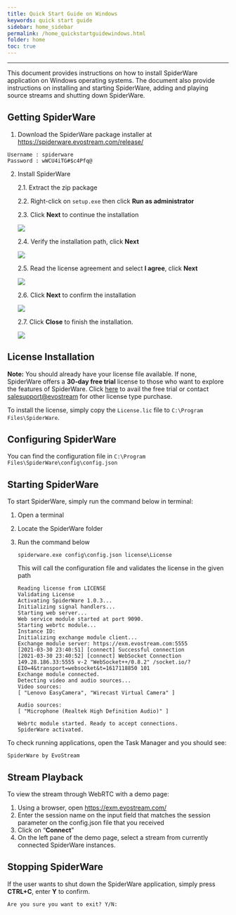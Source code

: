 ```yaml
---
title: Quick Start Guide on Windows
keywords: quick start guide
sidebar: home_sidebar
permalink: /home_quickstartguidewindows.html
folder: home
toc: true
---
```


------

This document provides instructions on how to install SpiderWare application on Windows operating systems.
The document also provide instructions on installing and starting SpiderWare, adding and playing source streams and shutting down SpiderWare.



## Getting SpiderWare

1. Download the SpiderWare package installer at <https://spiderware.evostream.com/release/>
```
Username : spiderware
Password : wWCU4iTG#$c4Pfq@
```

2. Install SpiderWare

   2.1. Extract the zip package

   2.2. Right-click on `setup.exe` then click **Run as administrator**

   

   2.3. Click **Next** to continue the installation

   ![](images/home/install_1.JPG)

   

   2.4. Verify the installation path, click **Next**

   ![](images/home/install_2.JPG)

   

   2.5. Read the license agreement and select **I agree**, click **Next**

   ![](images/home/install_3.JPG)

   

   2.6. Click **Next** to confirm the installation

   ![](images/home/install_4.JPG)

   

   2.7. Click **Close** to finish the installation.

   ![](images/home/install_5.JPG)

   

   


## License Installation

**Note:** You should already have your license file available. If none, SpiderWare offers a **30-day free trial** license to those who want to explore the features of SpiderWare. Click [here](https://evostream.com/free-trial/) to avail the free trial or contact [salesupport@evostream](mailto:salessupport@evostream.com) for other license type purchase.

To install the license, simply copy the `License.lic` file to `C:\Program Files\SpiderWare`.





## Configuring SpiderWare

You can find the configuration file in `C:\Program Files\SpiderWare\config\config.json`






## Starting SpiderWare

To start SpiderWare, simply run the command below in terminal:

1. Open a terminal

2. Locate the SpiderWare folder

3. Run the command below

   ```
   spiderware.exe config\config.json license\License
   ```

   This will call the configuration file and validates the license in the given path

   ```
   Reading license from LICENSE
   Validating License
   Activating SpiderWare 1.0.3...
   Initializing signal handlers...
   Starting web server...
   Web service module started at port 9090.
   Starting webrtc module...
   Instance ID:
   Initializing exchange module client...
   Exchange module server: https://exm.evostream.com:5555
   [2021-03-30 23:40:51] [connect] Successful connection
   [2021-03-30 23:40:52] [connect] WebSocket Connection 149.28.186.33:5555 v-2 "WebSocket++/0.8.2" /socket.io/?EIO=4&transport=websocket&t=1617118850 101
   Exchange module connected.
   Detecting video and audio sources...
   Video sources:
   [ "Lenovo EasyCamera", "Wirecast Virtual Camera" ]
   
   Audio sources:
   [ "Microphone (Realtek High Definition Audio)" ]
   
   Webrtc module started. Ready to accept connections.
   SpiderWare activated.
   ```

   

To check running applications, open the Task Manager and you should see:

```
SpiderWare by EvoStream
```





## Stream Playback

To view the stream through WebRTC with a demo page:
1. Using a browser, open https://exm.evostream.com/
2. Enter the session name on the input field that matches the session parameter on the config.json file that you received
3. Click on “**Connect**”
4. On the left pane of the demo page, select a stream from currently connected SpiderWare instances.




## Stopping SpiderWare

If the user wants to shut down the SpiderWare application, simply press **CTRL+C**, enter **Y** to confirm.

```
Are you sure you want to exit? Y/N:
```



